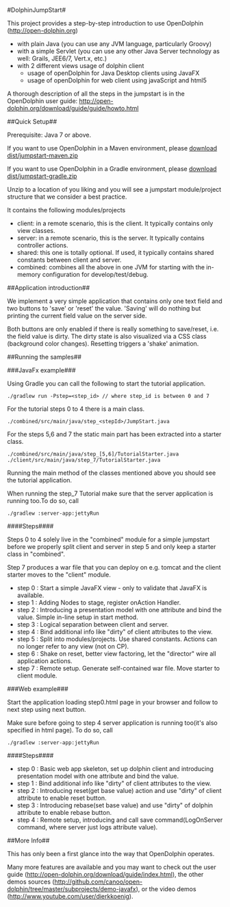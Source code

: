 #DolphinJumpStart#

This project provides a step-by-step introduction to use OpenDolphin (http://open-dolphin.org)

- with plain Java (you can use any JVM language, particularly Groovy)
- with a simple Servlet (you can use any other Java Server technology as well: Grails, JEE6/7, Vert.x, etc.)
- with 2 different views usage of dolphin client
    - usage of openDolphin for Java Desktop clients using JavaFX
    - usage of openDolphin for web client using javaScript and html5


A thorough description of all the steps in the jumpstart is in the OpenDolphin user guide:
http://open-dolphin.org/download/guide/guide/howto.html

##Quick Setup##

Prerequisite: Java 7 or above.

If you want to use OpenDolphin in a Maven environment,
please [download dist/jumpstart-maven.zip](https://github.com/canoo/DolphinJumpStart/blob/master/dist/jumpstart-maven.zip?raw=true)

If you want to use OpenDolphin in a Gradle environment,
please [download dist/jumpstart-gradle.zip](https://github.com/canoo/DolphinJumpStart/blob/master/dist/jumpstart-gradle.zip?raw=true)

Unzip to a location of you liking and you will see a jumpstart module/project structure
that we consider a best practice.

It contains the following modules/projects
- client: in a remote scenario, this is the client. It typically contains only view classes.
- server: in a remote scenario, this is the server. It typically contains controller actions.
- shared: this one is totally optional. If used, it typically contains shared constants between client and server.
- combined: combines all the above in one JVM for starting with the in-memory configuration for develop/test/debug.

##Application introduction##

We implement a very simple application that contains only one text field and two buttons to
'save' or 'reset' the value. 'Saving' will do nothing but printing the current field value
on the server side.

Both buttons are only enabled if there is really something to save/reset, i.e. the field value is dirty.
The dirty state is also visualized via a CSS class (background color changes).
Resetting triggers a 'shake' animation.

##Running the samples##

###JavaFx example###

Using Gradle you can call the following to start the tutorial application.

    ./gradlew run -Pstep=<step_id> // where step_id is between 0 and 7


For the tutorial steps 0 to 4 there is a main class.

    ./combined/src/main/java/step_<stepId>/JumpStart.java

For the steps 5,6 and 7 the static main part has been extracted into a starter class.

    ./combined/src/main/java/step_[5,6]/TutorialStarter.java
    ./client/src/main/java/step_7/TutorialStarter.java

Running the main method of the classes mentioned above you should see the tutorial application.

When running the step_7 Tutorial make sure that the server application is running too.To do so, call

    ./gradlew :server-app:jettyRun

####Steps####

Steps 0 to 4 solely live in the "combined" module for a simple jumpstart before we properly
split client and server in step 5 and only keep a starter class in "combined".

Step 7 produces a war file that you can deploy on e.g. tomcat and the client starter moves to the "client" module.

- step 0 : Start a simple JavaFX view - only to validate that JavaFX is available.
- step 1 : Adding Nodes to stage, register onAction Handler.
- step 2 : Introducing a presentation model with one attribute and bind the value. Simple in-line setup in start method.
- step 3 : Logical separation between client and server.
- step 4 : Bind additional info like "dirty" of client attributes to the view.
- step 5 : Split into modules/projects. Use shared constants. Actions can no longer refer to any view (not on CP).
- step 6 : Shake on reset, better view factoring, let the "director" wire all application actions.
- step 7 : Remote setup. Generate self-contained war file. Move starter to client module.

###Web example###

Start the application loading step0.html page in your browser and follow to next step using next button.

Make sure before going to step 4 server application is running too(it's also specified in html page). To do so, call

    ./gradlew :server-app:jettyRun


####Steps####

- step 0 : Basic web app skeleton, set up dolphin client and introducing presentation model with one attribute and bind the value.
- step 1 : Bind additional info like "dirty" of client attributes to the view.
- step 2 : Introducing reset(get base value) action and use "dirty" of client attribute to enable reset button.
- step 3 : Introducing rebase(set base value) and use "dirty" of dolphin attribute to enable rebase button.
- step 4 : Remote setup, introducing and call save command(LogOnServer command, where server just logs attribute value).

##More Info##

This has only been a first glance into the way that OpenDolphin operates.

Many more features are available and you may want to check out the
user guide (http://open-dolphin.org/download/guide/index.html), the
other demos sources (http://github.com/canoo/open-dolphin/tree/master/subprojects/demo-javafx), or
the video demos (http://www.youtube.com/user/dierkkoenig).
